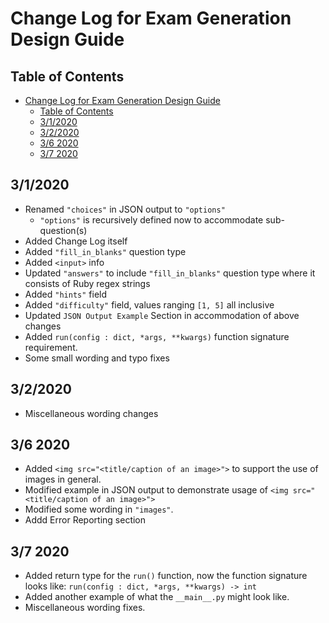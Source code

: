 # Change Log for Exam Generation Design Guide

## Table of Contents

- [Change Log for Exam Generation Design Guide](#change-log-for-exam-generation-design-guide)
  - [Table of Contents](#table-of-contents)
  - [3/1/2020](#312020)
  - [3/2/2020](#322020)
  - [3/6 2020](#36-2020)
  - [3/7 2020](#37-2020)

## 3/1/2020

- Renamed `"choices"` in JSON output to `"options"`
  - `"options"` is recursively defined now to accommodate sub-question(s)
- Added Change Log itself
- Added `"fill_in_blanks"` question type
- Added `<input>` info
- Updated `"answers"` to include `"fill_in_blanks"` question type where it consists of Ruby regex strings
- Added `"hints"` field
- Added `"difficulty"` field, values ranging `[1, 5]` all inclusive
- Updated `JSON Output Example` Section in accommodation of above changes
- Added `run(config : dict, *args, **kwargs)` function signature requirement.
- Some small wording and typo fixes

## 3/2/2020

- Miscellaneous wording changes

## 3/6 2020

- Added `<img src="<title/caption of an image>">` to support the use of images in general.
- Modified example in JSON output to demonstrate usage of `<img src="<title/caption of an image>">`
- Modified some wording in `"images"`.
- Addd Error Reporting section

## 3/7 2020

- Added return type for the `run()` function, now the function signature looks like: `run(config : dict, *args, **kwargs) -> int`
- Added another example of what the `__main__.py` might look like.
- Miscellaneous wording fixes.
